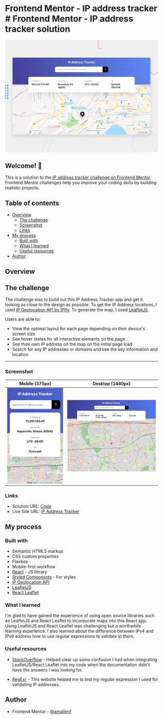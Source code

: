 # Frontend Mentor - IP address tracker # Frontend Mentor - IP address tracker solution

![Design preview for the IP address tracker coding challenge](./design/desktop-preview.jpg)

## Welcome! 👋

This is a solution to the [IP address tracker challenge on Frontend Mentor](https://www.frontendmentor.io/challenges/ip-address-tracker-I8-0yYAH0). Frontend Mentor challenges help you improve your coding skills by building realistic projects.

## Table of contents

- [Overview](#overview)
  - [The challenge](#the-challenge)
  - [Screenshot](#screenshot)
  - [Links](#links)
- [My process](#my-process)
  - [Built with](#built-with)
  - [What I learned](#what-i-learned)
  - [Useful resources](#useful-resources)
- [Author](#author)

## Overview

## The challenge

The challenge was to build out this IP Address Tracker app and get it looking as close to the design as possible. To get the IP Address locations, I used [IP Geolocation API by IPify](https://geo.ipify.org/). To generate the map, I used [LeafletJS](https://leafletjs.com/).

Users are able to:

- View the optimal layout for each page depending on their device's screen size
- See hover states for all interactive elements on the page
- See their own IP address on the map on the initial page load
- Search for any IP addresses or domains and see the key information and location

---

### Screenshot

| Mobile (375px)                                 | Desktop (1440px)                                 |
| ---------------------------------------------- | ------------------------------------------------ |
| ![Mobile](./screenshots/mobile_screenshot.png) | ![Desktop](./screenshots/desktop_screenshot.png) |

### Links

- Solution URL: [Code](https://github.com/amallen1/ip-address-tracker)
- Live Site URL: [IP Address Tracker](https://ip-address-tracker-cfc531.netlify.app/)

## My process

### Built with

- Semantic HTML5 markup
- CSS custom properties
- Flexbox
- Mobile-first workflow
- [React](https://reactjs.org/) - JS library
- [Styled Components](https://styled-components.com/) - For styles
- [IP Geolocation API](https://geo.ipify.org/)
- [LeafletJS](https://leafletjs.com/)
- [React Leaflet](https://react-leaflet.js.org/)

### What I learned

I'm glad to have gained the experience of using open source libraries such as LeafletJS and React Leaflet to incorporate maps into this React app. Using LeafletJS and React Leaflet was challenging but a worthwhile learning experience. I also learned about the difference between IPv4 and IPv6 address how to use regular expressions to validate ip them.

### Useful resources

- [StackOverflow](https://stackoverflow.com/questions/49441600/react-leaflet-marker-files-not-found) - Helped clear up some confusion I had when integrating LeafletJS/React Leaflet into my code when the documentation didn't have the answers I was looking for.

- [RegExr](https://regexr.com/) - This website helped me to test my regular expression I used for validating IP addresses.

## Author

- Frontend Mentor - [@amallen1](https://www.frontendmentor.io/profile/amallen1)
